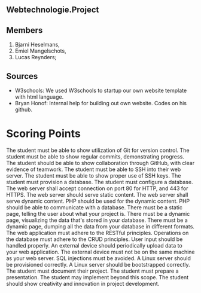 ## Webtechnologie.Project ##

## Members ##
1. Bjarni Heselmans,
2. Emiel Mangelschots,
3. Lucas Reynders;

## Sources ##
- W3schools:
  We used W3schools to startup our own website template with html language.
- Bryan Honof:
  Internal help for building out own website.
  Codes on his github.

# Scoring Points #
The student must be able to show utilization of Git for version control.
The student must be able to show regular commits, demonstrating progress.
The student should be able to show collaboration through GitHub, with clear evidence of teamwork.
The student must be able to SSH into their web server.
The student must be able to show proper use of SSH keys.
The student must provision a database.
The student must configure a database.
The web server shall accept connection on port 80 for HTTP, and 443 for HTTPS.
The web server should serve static content.
The web server shall serve dynamic content.
PHP should be used for the dynamic content.
PHP should be able to communicate with a database.
There must be a static page, telling the user about what your project is.
There must be a dynamic page, visualizing the data that's stored in your database.
There must be a dynamic page, dumping all the data from your database in different formats.
The web application must adhere to the RESTful principles.
Operations on the database must adhere to the CRUD principles.
User input should be handled properly.
An external device should periodically upload data to your web application.
The external device must not be on the same machine as your web server.
SQL injections must be avoided.
A Linux server should be provisioned correctly.
A Linux server should be bootstrapped correctly.
The student must document their project.
The student must prepare a presentation.
The student may implement beyond this scope.
The student should show creativity and innovation in project development.

